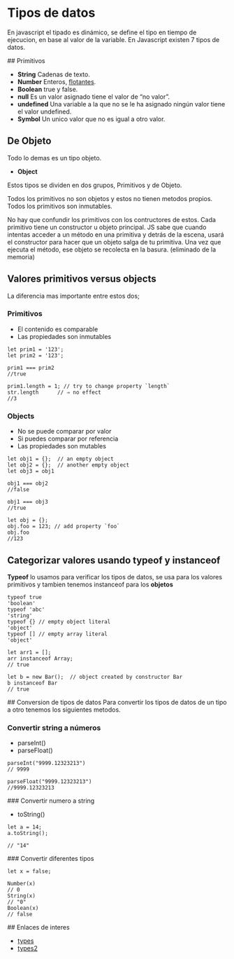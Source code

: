 # Tipos de datos
En javascript el tipado es dinámico, se define el tipo en tiempo de ejecucion, en base al valor de la variable. En Javascript existen 7 tipos de datos.

## Primitivos 
* __String__ Cadenas de texto.
* __Number__ Enteros, [flotantes](https://es.wikipedia.org/wiki/Coma_flotante).
* __Boolean__ true y false.
* __null__ Es un valor asignado tiene el valor de “no valor”.
* __undefined__ Una variable a la que no se le ha asignado ningún valor tiene el valor undefined.
* __Symbol__ Un unico valor que no es igual a otro valor.

## De Objeto
Todo lo demas es un tipo objeto.
* __Object__ 

Estos tipos se dividen en dos grupos, Primitivos y de Objeto.

Todos los primitivos no son objetos  y estos no tienen metodos propios. Todos los primitivos son inmutables.

No hay que confundir los primitivos con los contructores de estos. Cada primitivo tiene un constructor u objeto principal. JS sabe que cuando intentas acceder a un método en una primitiva y detrás de la escena, usará el constructor para hacer que un objeto salga de tu primitiva. Una vez que ejecuta el método, ese objeto se recolecta en la basura. (eliminado de la memoria)

## Valores primitivos versus objects
La diferencia mas importante entre estos dos; 

### Primitivos
* El contenido es comparable
* Las propiedades son inmutables
```
let prim1 = '123';
let prim2 = '123';

prim1 === prim2
//true

prim1.length = 1; // try to change property `length`
str.length      // ⇒ no effect
//3
```

### Objects 
* No se puede comparar por valor
* Si puedes comparar por referencia
* Las propiedades son mutables
```
let obj1 = {};  // an empty object
let obj2 = {};  // another empty object
let obj3 = obj1

obj1 === obj2
//false

obj1 === obj3
//true

let obj = {};
obj.foo = 123; // add property `foo`
obj.foo
//123
```

## Categorizar valores usando typeof y instanceof
__Typeof__ lo usamos para verificar los tipos de datos, se usa para los valores primitivos y tambien tenemos instanceof para los __objetos__
```
typeof true
'boolean'
typeof 'abc'
'string'
typeof {} // empty object literal
'object'
typeof [] // empty array literal
'object'
```

```
let arr1 = [];
arr instanceof Array;
// true

let b = new Bar();  // object created by constructor Bar
b instanceof Bar
// true
```

## Conversion de tipos de datos
Para convertir los tipos de datos de un tipo a otro tenemos los siguientes metodos.

### Convertir string a números

* parseInt()
* parseFloat()

```
parseInt("9999.12323213")
// 9999

parseFloat("9999.12323213")
//9999.12323213
```

### Convertir numero a string
* toString()

```
let a = 14;
a.toString();

// "14"
```

### Convertir diferentes tipos
```
let x = false;

Number(x)
// 0
String(x)
// "0"
Boolean(x)
// false
```

## Enlaces de interes 
* [types](https://developer.mozilla.org/es/docs/Web/JavaScript/Guide/Grammar_and_types)
* [types2](https://javascript.info/types)